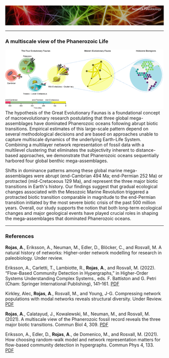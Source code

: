 ![Macroevolution](assets/img/Macroevolution-head1.png)

___
### A multiscale view of the Phanerozoic Life
![Macroevolution](assets/img/Macroevolution-multiscale2.png)
The hypothesis of the Great Evolutionary Faunas is a foundational concept of macroevolutionary research postulating that three global mega-assemblages have dominated Phanerozoic oceans following abrupt biotic transitions. Empirical estimates of this large-scale pattern depend on several methodological decisions and are based on approaches unable to capture multiscale dynamics of the underlying Earth-Life System. Combining a multilayer network representation of fossil data with a multilevel clustering that eliminates the subjectivity inherent to distance-based approaches, we demonstrate that Phanerozoic oceans sequentially harbored four global benthic mega-assemblages. 

Shifts in dominance patterns among these global marine mega-assemblages were abrupt (end-Cambrian 494 Ma; end-Permian 252 Ma) or protracted (mid-Cretaceous 129 Ma), and represent the three major biotic transitions in Earth's history. Our findings suggest that gradual ecological changes associated with the Mesozoic Marine Revolution triggered a protracted biotic transition comparable in magnitude to the end-Permian transition initiated by the most severe biotic crisis of the past 500 million years. Overall, our study supports the notion that both long-term ecological changes and major geological events have played crucial roles in shaping the mega-assemblages that dominated Phanerozoic oceans.

___
### References
<b>Rojas</b>, <b>A</b>., Eriksson, A., Neuman, M., Edler, D., Blöcker, C., and Rosvall, M. A natural history of networks: Higher-order network modelling for research in paleobiology. Under review.

Eriksson, A., Carletti, T., Lambiotte, R., <b>Rojas</b>, <b>A</b>., and Rosvall, M. (2022). “Flow-Based Community Detection in Hypergraphs,” in Higher-Order Systems Understanding Complex Systems., eds. F. Battiston and G. Petri (Cham: Springer International Publishing), 141–161. [PDF](https://link.springer.com/chapter/10.1007/978-3-030-91374-8_4)

Kirkley, Alec, <b>Rojas</b>, <b>A</b>., Rosvall, M., and Young, J-G. Compressing network populations with modal networks reveals structural diversity. Under Review. [PDF](https://doi.org/10.48550/arXiv.2209.13827)

<b>Rojas</b>, <b>A</b>., Calatayud, J., Kowalewski, M., Neuman, M., and Rosvall, M. (2021). A multiscale view of the Phanerozoic fossil record reveals the three major biotic transitions. Commun Biol 4, 309. [PDF](https://doi.org/10.1038/s42003-021-01805-y)

Eriksson, A., Edler, D., <b>Rojas</b>, <b>A</b>., de Domenico, M., and Rosvall, M. (2021). How choosing random-walk model and network representation matters for flow-based community detection in hypergraphs. Commun Phys 4, 133. [PDF](https://doi.org/10.1038/s42005-021-00634-z)
